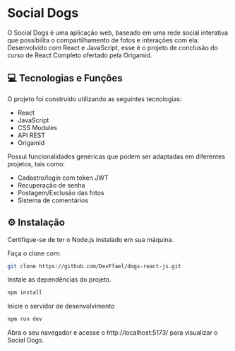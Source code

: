 # Social Dogs

O Social Dogs é uma aplicação web, baseado em uma rede social interativa que possibilita o compartilhamento de fotos e interações com ela. Desenvolvido com React e JavaScript, esse é o projeto de conclusão do curso de React Completo ofertado pela Origamid.


## 💻 Tecnologias e Funções

O projeto foi construído utilizando as seguintes tecnologias:

- React
- JavaScript
- CSS Modules
- API REST
- Origamid

Possui funcionalidades genéricas que podem ser adaptadas em diferentes projetos, tais como:
- Cadastro/login com token JWT
- Recuperação de senha
- Postagem/Exclusão das fotos
- Sistema de comentários

## ⚙️ Instalação

Certifique-se de ter o Node.js instalado em sua máquina.

Faça o clone com:
```bash
git clone https://github.com/DevFfael/dogs-react-js.git
```

Instale as dependências do projeto.

```bash
npm install
```

Inicie o servidor de desenvolvimento

```bash
npm run dev
```

Abra o seu navegador e acesse o http://localhost:5173/ para visualizar o Social Dogs.
